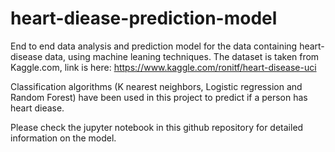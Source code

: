 # heart-diease-prediction-model

End to end data analysis and prediction model for the data containing heart-disease data, using machine leaning techniques. The dataset is taken from Kaggle.com, link is here: https://www.kaggle.com/ronitf/heart-disease-uci

Classification algorithms (K nearest neighbors, Logistic regression and Random Forest) have been used in this project to predict if a person has heart diease.

Please check the jupyter notebook in this github repository for detailed information on the model.
